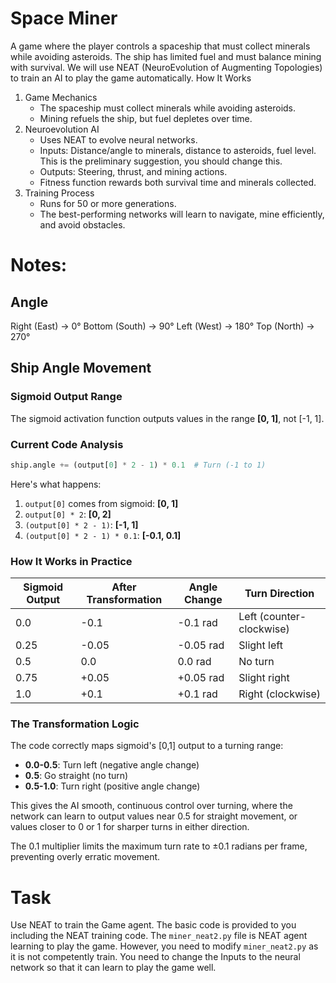 # Space Miner
A game where the player controls a spaceship that must collect minerals while avoiding asteroids. The ship has limited fuel and must balance mining with survival. We will use NEAT (NeuroEvolution of Augmenting Topologies) to train an AI to play the game automatically.
How It Works
1.	Game Mechanics
    * The spaceship must collect minerals while avoiding asteroids.
    * Mining refuels the ship, but fuel depletes over time.
2.	Neuroevolution AI
    * Uses NEAT to evolve neural networks.
    * Inputs: Distance/angle to minerals, distance to asteroids, fuel level. This is the preliminary suggestion, you should change this.
    * Outputs: Steering, thrust, and mining actions.
    * Fitness function rewards both survival time and minerals collected.
3.	Training Process
    * Runs for 50 or more generations.
    * The best-performing networks will learn to navigate, mine efficiently, and avoid obstacles.

# Notes:
## Angle
Right (East) → 0°
Bottom (South) → 90°
Left (West) → 180°
Top (North) → 270°

## Ship Angle Movement
### Sigmoid Output Range
The sigmoid activation function outputs values in the range **[0, 1]**, not [-1, 1].

### Current Code Analysis
```python
ship.angle += (output[0] * 2 - 1) * 0.1  # Turn (-1 to 1)
```

Here's what happens:
1. `output[0]` comes from sigmoid: **[0, 1]**
2. `output[0] * 2`: **[0, 2]**
3. `(output[0] * 2 - 1)`: **[-1, 1]**
4. `(output[0] * 2 - 1) * 0.1`: **[-0.1, 0.1]**

### How It Works in Practice

| Sigmoid Output | After Transformation | Angle Change | Turn Direction |
|----------------|---------------------|--------------|----------------|
| 0.0 | -0.1 | -0.1 rad | Left (counter-clockwise) |
| 0.25 | -0.05 | -0.05 rad | Slight left |
| 0.5 | 0.0 | 0.0 rad | No turn |
| 0.75 | +0.05 | +0.05 rad | Slight right |
| 1.0 | +0.1 | +0.1 rad | Right (clockwise) |

### The Transformation Logic
The code correctly maps sigmoid's [0,1] output to a turning range:
- **0.0-0.5**: Turn left (negative angle change)
- **0.5**: Go straight (no turn)
- **0.5-1.0**: Turn right (positive angle change)

This gives the AI smooth, continuous control over turning, where the network can learn to output values near 0.5 for straight movement, or values closer to 0 or 1 for sharper turns in either direction.

The 0.1 multiplier limits the maximum turn rate to ±0.1 radians per frame, preventing overly erratic movement.

# Task
Use NEAT to train the Game agent. The basic code is provided to you including the NEAT training code. The `miner_neat2.py` file is NEAT agent learning to play the game. However, you need to modify `miner_neat2.py` as it is not competently train. You need to change the Inputs to the neural network so that it can learn to play the game well.
